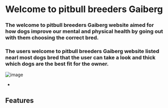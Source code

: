 # Welcome to pitbull breeders Gaiberg

### The welcome to pitbull breeders Gaiberg website  aimed for  how dogs improve our mental and physical health by going out with them choosing the correct bred.

### The users welcome to pitbull breeders Gaiberg website listed nearl most dogs bred that the user can take a look and thick which dogs are the best fit for the owner.


![image](https://user-images.githubusercontent.com/114075332/203072255-520c2b32-7118-4bdf-bab6-8606ef2c66fb.png)


-

## Features 


